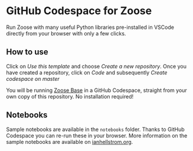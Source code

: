 # GitHub Codespace for Zoose

Run Zoose with many useful Python libraries pre-installed in VSCode directly from your browser with only a few clicks.

## How to use
Click on _Use this template_ and choose _Create a new repository_.
Once you have created a repository, click on _Code_ and subsequently _Create codespace on master_

You will be running [Zoose Base](https://ianhellstrom.org/zoose-2.0/#zoose-base) in a GitHub Codespace, straight from your own copy of this repository.
No installation required!

## Notebooks
Sample notebooks are available in the `notebooks` folder.
Thanks to GitHub Codespace you can re-run these in your browser.
More information on the sample notebooks are available on [ianhellstrom.org](https://ianhellstrom.org).
